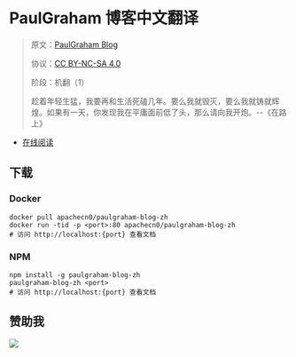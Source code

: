 <!--
    需要填充的占位符：
    
    README.md
    
        PaulGraham 博客中文翻译：文档中文名
        PaulGraham Blog：文档英文名
        http://paulgraham.com/：文档原始链接
        paulgraham：域名前缀
        飞龙：负责人名称
        wizardforcel：负责人 Github 用户名
        562826179：负责人 QQ
        paulgraham-blog-zh：ApacheCN 的 Github 仓库名称
        paulgraham-blog-zh：DockerHub 仓库名称
        paulgraham-blog-zh：PYPI 包名称
        paulgraham-blog-zh：NPM 包名称
    
    CNAME
    
        paulgraham：域名前缀

    index.html
    
        PaulGraham 博客中文翻译：文档中文名
        rgb(255, 153, 34)：显示颜色
        paulgraham-blog-zh：ApacheCN 的 Github 仓库名称

    asset/docsify-apachecn-footer.js
    
        paulgraham-blog-zh：ApacheCN 的 Github 仓库名称
-->

# PaulGraham 博客中文翻译

> 原文：[PaulGraham Blog](http://paulgraham.com/)
> 
> 协议：[CC BY-NC-SA 4.0](http://creativecommons.org/licenses/by-nc-sa/4.0/)
> 
> 阶段：机翻（1）
> 
> 趁着年轻生猛，我要再和生活死磕几年。要么我就毁灭，要么我就铸就辉煌。如果有一天，你发现我在平庸面前低了头，那么请向我开炮。--《在路上》

* [在线阅读](https://paulgraham.apachecn.org)
## 下载

### Docker

```
docker pull apachecn0/paulgraham-blog-zh
docker run -tid -p <port>:80 apachecn0/paulgraham-blog-zh
# 访问 http://localhost:{port} 查看文档
```

### NPM

```
npm install -g paulgraham-blog-zh
paulgraham-blog-zh <port>
# 访问 http://localhost:{port} 查看文档
```

## 赞助我

![](https://img-blog.csdnimg.cn/20200112005920729.png)
